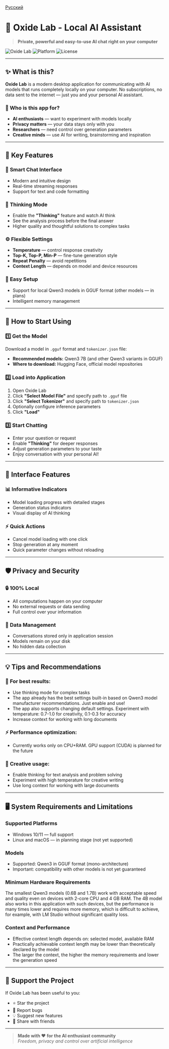 [Русский](README-RU.md)

# 🤖 Oxide Lab - Local AI Assistant

> **Private, powerful and easy-to-use AI chat right on your computer**

![Oxide Lab](https://img.shields.io/badge/Status-Active-brightgreen) ![Platform](https://img.shields.io/badge/Platform-Windows-blue) ![License](https://img.shields.io/badge/License-MIT-yellow)

---

## ✨ What is this?

**Oxide Lab** is a modern desktop application for communicating with AI models that runs completely locally on your computer. No subscriptions, no data sent to the internet — just you and your personal AI assistant.

### 🎯 Who is this app for?

- **AI enthusiasts** — want to experiment with models locally
- **Privacy matters** — your data stays only with you
- **Researchers** — need control over generation parameters
- **Creative minds** — use AI for writing, brainstorming and inspiration

---

## 🚀 Key Features

### 💬 **Smart Chat Interface**
- Modern and intuitive design
- Real-time streaming responses
- Support for text and code formatting

### 🧠 **Thinking Mode**
- Enable the **"Thinking"** feature and watch AI think
- See the analysis process before the final answer
- Higher quality and thoughtful solutions to complex tasks

### ⚙️ **Flexible Settings**
- **Temperature** — control response creativity
- **Top-K, Top-P, Min-P** — fine-tune generation style
- **Repeat Penalty** — avoid repetitions
- **Context Length** — depends on model and device resources

### 🔧 **Easy Setup**
- Support for local Qwen3 models in GGUF format (other models — in plans)
- Intelligent memory management

---

## 📖 How to Start Using

### 1️⃣ **Get the Model**
Download a model in `.gguf` format and `tokenizer.json` file:
- **Recommended models:** Qwen3 7B (and other Qwen3 variants in GGUF)
- **Where to download:** Hugging Face, official model repositories

### 2️⃣ **Load into Application**
1. Open Oxide Lab
2. Click **"Select Model File"** and specify path to `.gguf` file
3. Click **"Select Tokenizer"** and specify path to `tokenizer.json`
4. Optionally configure inference parameters
5. Click **"Load"**

### 3️⃣ **Start Chatting**
- Enter your question or request
- Enable **"Thinking"** for deeper responses
- Adjust generation parameters to your taste
- Enjoy conversation with your personal AI!

---

## 🎨 Interface Features

### 📊 **Informative Indicators**
- Model loading progress with detailed stages
- Generation status indicators
- Visual display of AI thinking

### ⚡ **Quick Actions**
- Cancel model loading with one click
- Stop generation at any moment
- Quick parameter changes without reloading

---

## 🛡️ Privacy and Security

### 🔒 **100% Local**
- All computations happen on your computer
- No external requests or data sending
- Full control over your information

### 💾 **Data Management**
- Conversations stored only in application session
- Models remain on your disk
- No hidden data collection

---

## 💡 Tips and Recommendations

### 🎯 **For best results:**
- Use thinking mode for complex tasks
- The app already has the best settings built-in based on Qwen3 model manufacturer recommendations. Just enable and use!
- The app also supports changing default settings. Experiment with temperature: 0.7-1.0 for creativity, 0.1-0.3 for accuracy
- Increase context for working with long documents

### ⚡ **Performance optimization:**
- Currently works only on CPU+RAM. GPU support (CUDA) is planned for the future

### 🎨 **Creative usage:**
- Enable thinking for text analysis and problem solving
- Experiment with high temperature for creative writing
- Use long context for working with large documents

---

## 🖥️ System Requirements and Limitations

### Supported Platforms
- Windows 10/11 — full support
- Linux and macOS — in planning stage (not yet supported)

### Models
- Supported: Qwen3 in GGUF format (mono-architecture)
- Important: compatibility with other models is not yet guaranteed

### Minimum Hardware Requirements
The smallest Qwen3 models (0.6B and 1.7B) work with acceptable speed and quality even on devices with 2-core CPU and 4 GB RAM. The 4B model also works in this application with such devices, but the performance is many times lower and requires more memory, which is difficult to achieve, for example, with LM Studio without significant quality loss.

### Context and Performance
- Effective context length depends on: selected model, available RAM
- Practically achievable context length may be lower than theoretically declared by the model
- The larger the context, the higher the memory requirements and lower the generation speed

---

## 🌟 Support the Project

If Oxide Lab has been useful to you:
- ⭐ Star the project
- 🐛 Report bugs
- 💡 Suggest new features
- 🤝 Share with friends

---

> **Made with ❤️ for the AI enthusiast community**  
> *Freedom, privacy and control over artificial intelligence*